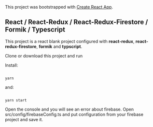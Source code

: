 This project was bootstrapped with [Create React App](https://github.com/facebook/create-react-app).

## React / React-Redux / React-Redux-Firestore / Formik / Typescript

This project is a react blank project configured with **react-redux**, **react-redux-firestore**, **formik** and **typscript**.

Clone or download this project and run

Install:

<code>
yarn
</code>

and:

<code>
yarn start
</code>

Open the console and you will see an error about firebase. Open src/config/firebaseConfig.ts and put configuration from your firebase project and save it.
